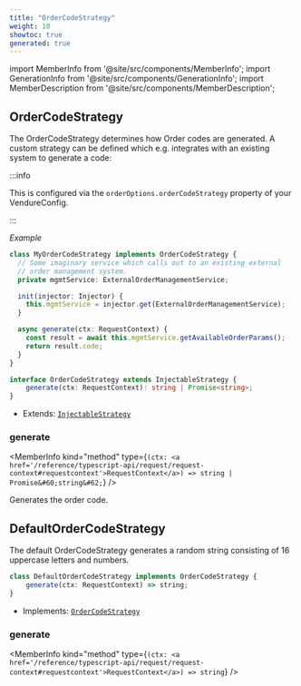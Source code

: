 ```yaml
---
title: "OrderCodeStrategy"
weight: 10
showtoc: true
generated: true
---
```

<!-- This file was generated from the Vendure source. Do not modify. Instead, re-run the "docs:build" script -->
import MemberInfo from '@site/src/components/MemberInfo';
import GenerationInfo from '@site/src/components/GenerationInfo';
import MemberDescription from '@site/src/components/MemberDescription';


## OrderCodeStrategy

<GenerationInfo sourceFile="packages/core/src/config/order/order-code-strategy.ts" sourceLine="39" packageName="@vendure/core" />

The OrderCodeStrategy determines how Order codes are generated.
A custom strategy can be defined which e.g. integrates with an
existing system to generate a code:

:::info

This is configured via the `orderOptions.orderCodeStrategy` property of
your VendureConfig.

:::

*Example*

```ts
class MyOrderCodeStrategy implements OrderCodeStrategy {
  // Some imaginary service which calls out to an existing external
  // order management system.
  private mgmtService: ExternalOrderManagementService;

  init(injector: Injector) {
    this.mgmtService = injector.get(ExternalOrderManagementService);
  }

  async generate(ctx: RequestContext) {
    const result = await this.mgmtService.getAvailableOrderParams();
    return result.code;
  }
}
```

```ts title="Signature"
interface OrderCodeStrategy extends InjectableStrategy {
    generate(ctx: RequestContext): string | Promise<string>;
}
```
* Extends: <code><a href='/reference/typescript-api/common/injectable-strategy#injectablestrategy'>InjectableStrategy</a></code>



<div className="members-wrapper">

### generate

<MemberInfo kind="method" type={`(ctx: <a href='/reference/typescript-api/request/request-context#requestcontext'>RequestContext</a>) => string | Promise&#60;string&#62;`}   />

Generates the order code.


</div>


## DefaultOrderCodeStrategy

<GenerationInfo sourceFile="packages/core/src/config/order/order-code-strategy.ts" sourceLine="55" packageName="@vendure/core" />

The default OrderCodeStrategy generates a random string consisting
of 16 uppercase letters and numbers.

```ts title="Signature"
class DefaultOrderCodeStrategy implements OrderCodeStrategy {
    generate(ctx: RequestContext) => string;
}
```
* Implements: <code><a href='/reference/typescript-api/orders/order-code-strategy#ordercodestrategy'>OrderCodeStrategy</a></code>



<div className="members-wrapper">

### generate

<MemberInfo kind="method" type={`(ctx: <a href='/reference/typescript-api/request/request-context#requestcontext'>RequestContext</a>) => string`}   />




</div>
